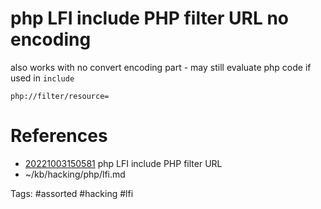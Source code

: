 # php LFI include PHP filter URL no encoding
also works with no convert encoding part - may still evaluate php code if used in `include`
```
php://filter/resource=
```

# References
- [20221003150581](/zet/20221003150581/README.md) php LFI include PHP filter URL
- ~/kb/hacking/php/lfi.md

Tags:
    #assorted #hacking #lfi

